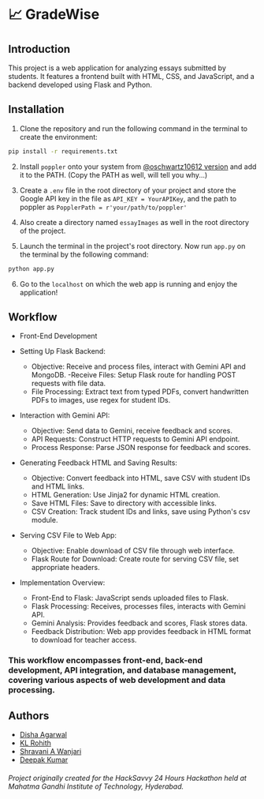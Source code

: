 # 📈 GradeWise

## Introduction

This project is a web application for analyzing essays submitted by students. It features a frontend built with HTML, CSS, and JavaScript, and a backend developed using Flask and Python.


## Installation

1. Clone the repository and run the following command in the terminal to create the environment:
```bash
pip install -r requirements.txt
```

2. Install `poppler` onto your system from [ @oschwartz10612 version](https://github.com/oschwartz10612/poppler-windows/releases/) and add it to the PATH. (Copy the PATH as well, will tell you why...)

3. Create a `.env` file in the root directory of your project and store the Google API key in the file as `API_KEY = YourAPIKey`, and the path to poppler as `PopplerPath = r'your/path/to/poppler'`

4. Also create a directory named `essayImages` as well in the root directory of the project.

5. Launch the terminal in the project's root directory. Now run `app.py` on the terminal by the following command:
```bash
python app.py
```

6. Go to the `localhost` on which the web app is running and enjoy the application!


## Workflow

* Front-End Development

* Setting Up Flask Backend:
   - Objective: Receive and process files, interact with Gemini API and MongoDB.
   -Receive Files: Setup Flask route for handling POST requests with file data.
   - File Processing: Extract text from typed PDFs, convert handwritten PDFs to images, use regex for student IDs.

* Interaction with Gemini API:
   - Objective: Send data to Gemini, receive feedback and scores.
   -  API Requests: Construct HTTP requests to Gemini API endpoint.
   - Process Response: Parse JSON response for feedback and scores.

* Generating Feedback HTML and Saving Results:
   - Objective: Convert feedback into HTML, save CSV with student IDs and HTML links.
   - HTML Generation: Use Jinja2 for dynamic HTML creation.
   - Save HTML Files: Save to directory with accessible links.
   -  CSV Creation: Track student IDs and links, save using Python's csv module.

* Serving CSV File to Web App:
   - Objective: Enable download of CSV file through web interface.
   - Flask Route for Download: Create route for serving CSV file, set appropriate headers.

* Implementation Overview:
    - Front-End to Flask: JavaScript sends uploaded files to Flask.
    - Flask Processing: Receives, processes files, interacts with Gemini API.
    - Gemini Analysis: Provides feedback and scores, Flask stores data.
    - Feedback Distribution: Web app provides feedback in HTML format to download for teacher access.

### This workflow encompasses front-end, back-end development, API integration, and database management, covering various aspects of web development and data processing.

## Authors

* [Disha Agarwal](https://github.com/disha-a7)
* [KL Rohith](https://github.com/Rohith-Kaki)
* [Shravani A Wanjari](https://github.com/ShravaniAWanjari)
* [Deepak Kumar](https://github.com/DkStine)

###### Project originally created for the HackSavvy 24 Hours Hackathon held at Mahatma Gandhi Institute of Technology, Hyderabad.